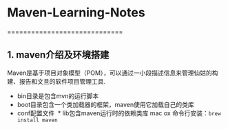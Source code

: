 # Maven-Learning-Notes
=============================
## 1. maven介绍及环境搭建
Maven是基于项目对象模型（POM），可以通过一小段描述信息来管理仙姑的构建、报告和文旦的软件项目管理工具.
  * bin目录是包含mvn的运行脚本
  * boot目录包含一个类加载器的框架，maven使用它加载自己的类库
  * conf配置文件
  * lib包含maven运行时的依赖类库
mac ox 命令行安装：`brew install maven`
